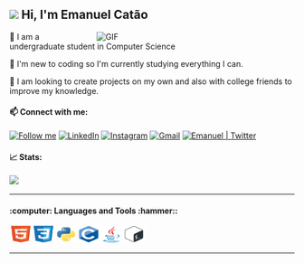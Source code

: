 ## <img src="https://media.giphy.com/media/bcr4gpEXO3K4qbVtnt/giphy.gif" width="40"> Hi, I'm Emanuel Catão 
<img align="right" alt="GIF" src="https://media.giphy.com/media/37LZIKnmJyzQs/giphy.gif" width="350" >
 
 
 💾 I am a undergraduate student in Computer Science
 
 🌱 I'm new to coding so I'm currently studying everything I can.
 
 👯 I am looking to create projects on my own and also with college friends to improve my knowledge.
 
 #### 📫 Connect with me: 
 
[<img src="https://img.shields.io/github/followers/emanuelcatao.svg?label=Follow%20me&style=social" height="25" title="Follow me" />](https://github.com/emanuelcatao) 
[<img src="https://img.shields.io/badge/-LinkedIn-%230077B5?style=for-the-badge&logo=linkedin&logoColor=white=https://www.linkedin.com/in/marcos-guillermo-de-s%C3%A1-cat%C3%A3o-cosson-b4a198193/" height="25" title="LinkedIn" />](https://www.linkedin.com/in/emanuel-catao/)
[<img src="https://img.shields.io/badge/-Instagram-%23E4405F?style=for-the-badge&logo=instagram&logoColor=white&link=https://www.instagram.com/marcosgdanight" height="25" title="Instagram" />](https://www.instagram.com/emanuel_catao/)
[<img src="https://img.shields.io/badge/Gmail-D14836?style=for-the-badge&logo=gmail&logoColor=white" height="25" title="Gmail" />](mailto:emanuel.montenegro@mail.uft.edu.br)
[<img alt="Emanuel | Twitter" height="25" src="https://raw.githubusercontent.com/rahuldkjain/github-profile-readme-generator/master/src/images/icons/Social/twitter.svg" />][twitter]

[twitter]: https://twitter.com/Emanuel_Catao

#### 📈 Stats:

<div>
  <img align="rigth" width="400px" src="https://github-readme-stats.vercel.app/api?username=emanuelcatao&count_private=true&show_icons=true,css&layout=compact&theme=material-palenight"/>
</div>

---

<h4 align="justify"> :computer: Languages and Tools :hammer:: </h4> 

  <img align="left" alt="Emanuel-HTML" height="30" width="40" src="https://raw.githubusercontent.com/devicons/devicon/master/icons/html5/html5-original.svg">
  <img align="left" alt="Emanuel-CSS" height="30" width="40" src="https://raw.githubusercontent.com/devicons/devicon/master/icons/css3/css3-original.svg">
  <img align="left" alt="Emanuel-Python" height="30" width="40" src="https://raw.githubusercontent.com/devicons/devicon/master/icons/python/python-original.svg">
  <img align="left" alt="Emanuel-C" height="30" width="40" src="https://raw.githubusercontent.com/devicons/devicon/master/icons/c/c-original.svg">
  <img align="left" alt="Emanuel-Java" height="30" width="40" src="https://raw.githubusercontent.com/devicons/devicon/master/icons/java/java-original.svg" />
  <img align="left" alt="Emanuel-Bash" height="30" width="40" src="https://raw.githubusercontent.com/devicons/devicon/master/icons/bash/bash-original.svg" /><br><br>

---
